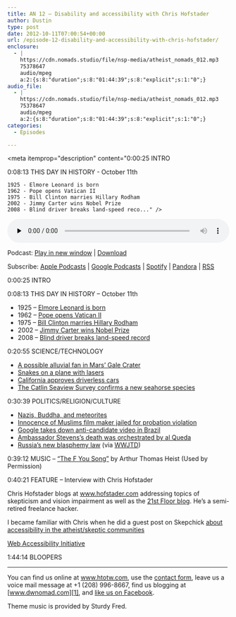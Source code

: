 ```yaml
---
title: AN 12 – Disability and accessibility with Chris Hofstader
author: Dustin
type: post
date: 2012-10-11T07:00:54+00:00
url: /episode-12-disability-and-accessibility-with-chris-hofstader/
enclosure:
  - |
    https://cdn.nomads.studio/file/nsp-media/atheist_nomads_012.mp3
    75378647
    audio/mpeg
    a:2:{s:8:"duration";s:8:"01:44:39";s:8:"explicit";s:1:"0";}
audio_file:
  - |
    https://cdn.nomads.studio/file/nsp-media/atheist_nomads_012.mp3
    75378647
    audio/mpeg
    a:2:{s:8:"duration";s:8:"01:44:39";s:8:"explicit";s:1:"0";}
categories:
  - Episodes

---
```

<div itemscope itemtype="http://schema.org/AudioObject">
  <meta itemprop="name" content="Episode 12 – Disability and accessibility with Chris Hofstader" />
  
  <meta itemprop="uploadDate" content="2012-10-11T01:00:54-06:00" />
  
  <meta itemprop="encodingFormat" content="audio/mpeg" />
  
  <meta itemprop="duration" content="PT1H44M39S" />
  
  <meta itemprop="description" content="0:00:25 INTRO

0:08:13 THIS DAY IN HISTORY - October 11th

 	1925 - Elmore Leonard is born
 	1962 - Pope opens Vatican II
 	1975 - Bill Clinton marries Hillary Rodham
 	2002 - Jimmy Carter wins Nobel Prize
 	2008 - Blind driver breaks land-speed reco..." />
  
  <meta itemprop="contentUrl" content="https://dts.podtrac.com/redirect.mp3/cdn.nomads.studio/file/nsp-media/atheist_nomads_012.mp3" />
  
  <meta itemprop="contentSize" content="71.9" />
  </p> 
  
  <div class="powerpress_player" id="powerpress_player_8267">
    <audio class="wp-audio-shortcode" id="audio-5226-11" preload="none" style="width: 100%;" controls="controls"><source type="audio/mpeg" src="https://dts.podtrac.com/redirect.mp3/cdn.nomads.studio/file/nsp-media/atheist_nomads_012.mp3?_=11" /><a href="https://dts.podtrac.com/redirect.mp3/cdn.nomads.studio/file/nsp-media/atheist_nomads_012.mp3">https://dts.podtrac.com/redirect.mp3/cdn.nomads.studio/file/nsp-media/atheist_nomads_012.mp3</a></audio>
  </div>
</div>

<p class="powerpress_links powerpress_links_mp3">
  Podcast: <a href="https://dts.podtrac.com/redirect.mp3/cdn.nomads.studio/file/nsp-media/atheist_nomads_012.mp3" class="powerpress_link_pinw" target="_blank" title="Play in new window" onclick="return powerpress_pinw('https://htotw.com/?powerpress_pinw=5226-podcast');" rel="nofollow">Play in new window</a> | <a href="https://dts.podtrac.com/redirect.mp3/cdn.nomads.studio/file/nsp-media/atheist_nomads_012.mp3" class="powerpress_link_d" title="Download" rel="nofollow" download="atheist_nomads_012.mp3">Download</a>
</p>

<p class="powerpress_links powerpress_subscribe_links">
  Subscribe: <a href="https://podcasts.apple.com/us/podcast/humanists-take-on-the-world/id530050098?mt=2&ls=1" class="powerpress_link_subscribe powerpress_link_subscribe_itunes" target="_blank" title="Subscribe on Apple Podcasts" rel="nofollow">Apple Podcasts</a> | <a href="https://www.google.com/podcasts?feed=aHR0cDovL2F0aGVpc3Rub21hZHMubGlic3luLmNvbS9yc3M%3D" class="powerpress_link_subscribe powerpress_link_subscribe_googleplay" target="_blank" title="Subscribe on Google Podcasts" rel="nofollow">Google Podcasts</a> | <a href="https://open.spotify.com/show/3LzK2xZGike6Tc1GEMtMbr?si=LieN9SNuTpq96smuaUsH8A" class="powerpress_link_subscribe powerpress_link_subscribe_spotify" target="_blank" title="Subscribe on Spotify" rel="nofollow">Spotify</a> | <a href="https://www.pandora.com/podcast/atheist-nomads/PC:10122?corr=62071012&part=ug" class="powerpress_link_subscribe powerpress_link_subscribe_pandora" target="_blank" title="Subscribe on Pandora" rel="nofollow">Pandora</a> | <a href="https://htotw.com/feed/podcast/" class="powerpress_link_subscribe powerpress_link_subscribe_rss" target="_blank" title="Subscribe via RSS" rel="nofollow">RSS</a>
</p>

0:00:25 INTRO

0:08:13 THIS DAY IN HISTORY &#8211; October 11th

  * 1925 &#8211; <a href="http://www.history.com/this-day-in-history/elmore-leonard-is-born" target="_blank" rel="noopener">Elmore Leonard is born</a>
  * 1962 &#8211; <a href="http://www.history.com/this-day-in-history/pope-opens-vatican-ii" target="_blank" rel="noopener">Pope opens Vatican II</a>
  * 1975 &#8211; <a href="http://www.history.com/this-day-in-history/bill-clinton-marries-hillary-rodham" target="_blank" rel="noopener">Bill Clinton marries Hillary Rodham</a>
  * 2002 &#8211; <a href="http://www.history.com/this-day-in-history/jimmy-carter-wins-nobel-prize" target="_blank" rel="noopener">Jimmy Carter wins Nobel Prize</a>
  * 2008 &#8211; <a href="http://www.history.com/this-day-in-history/blind-driver-breaks-land-speed-record" target="_blank" rel="noopener">Blind driver breaks land-speed record</a>

0:20:55 SCIENCE/TECHNOLOGY

  * <a href="http://blogs.scientificamerican.com/life-unbounded/2012/09/27/a-river-runs-through-gale-crater/" target="_blank" rel="noopener">A possible alluvial fan in Mars’ Gale Crater</a>
  * <a href="http://www.newscientist.com/article/mg21528844.700-snakes-on-a-plane-slither-in-engines.html" target="_blank" rel="noopener">Snakes on a plane with lasers</a>
  * <a href="http://www.latinospost.com/articles/4679/20120927/self-driving-cars-legalized-california-governor-jerry.htm" target="_blank" rel="noopener">California approves driverless cars</a>
  * <a href="http://www.newscientist.com/blogs/shortsharpscience/2012/09/teeny-tiny-seahorse-found-in-u.html" target="_blank" rel="noopener">The Catlin Seaview Survey confirms a new seahorse species</a>

0:30:39 POLITICS/RELIGION/CULTURE

  * <a href="http://www.washingtonpost.com/world/europe/researchers-nazi-expedition-found-ancient-buddhist-statue-made-from-meteorite/2012/09/27/57918fe4-08d9-11e2-9eea-333857f6a7bd_story.html" target="_blank" rel="noopener">Nazis, Buddha, and meteorites</a>
  * <a href="http://latimesblogs.latimes.com/lanow/2012/09/judge-jails-innocence-of-muslims-filmmaker-call-him-a-danger-.html" target="_blank" rel="noopener">Innocence of Muslims film maker jailed for probation violation</a>
  * <a href="http://www.bbc.co.uk/news/world-latin-america-19753158" target="_blank" rel="noopener">Google takes down anti-candidate video in Brazil</a>
  * <a href="http://www.usatoday.com/story/theoval/2012/09/29/obama-team-explains-shifting-story-on-libya-attack/1602637/" target="_blank" rel="noopener">Ambassador Stevens’s death was orchestrated by al Queda</a>
  * <a href="http://www.reuters.com/article/2012/09/25/us-russia-religion-idUSBRE88O14G20120925" target="_blank" rel="noopener">Russia’s new blasphemy law</a> (via <a href="http://www.patheos.com/blogs/wwjtd/2012/09/blasphemy-in-russia-may-soon-be-punishable-by-jail-time/" target="_blank" rel="noopener">WWJTD</a>)

0:39:12 MUSIC &#8211; <a href="http://www.youtube.com/watch?v=8ygQWAq7Xg0" target="_blank" rel="noopener">“The F You Song”</a> by Arthur Thomas Heist (Used by Permission)

0:40:21 FEATURE &#8211; Interview with Chris Hofstader

Chris Hofstader blogs at <a href="http://www.hofstader.com/" target="_blank" rel="noopener">www.hofstader.com</a> addressing topics of skepticism and vision impairment as well as the <a href="http://www.thetwentyfirstfloor.com/" target="_blank" rel="noopener">21st Floor blog</a>. He’s a semi-retired freelance hacker.

I became familiar with Chris when he did a guest post on Skepchick <a href="http://skepchick.org/2011/07/skepticism-and-disability-by-chris-gonz-blinko-hofstader/" target="_blank" rel="noopener">about accessibility in the atheist/skeptic communities</a>

<a href="http://www.w3.org/WAI/" target="_blank" rel="noopener">Web Accessibility Initiative</a>

1:44:14 BLOOPERS

<hr width="500" />

You can find us online at <a href="https://www.htotw.com" target="_blank" rel="noopener">www.htotw.com</a>, use the [contact form](https://htotw.com/contact), leave us a voice mail message at +1 (208) 996-8667, find us blogging at [www.dwnomad.com][1], and <a href="https://htotw.com/facebook" target="_blank" rel="noopener">like us on Facebook</a>.

Theme music is provided by Sturdy Fred.

 [1]: http://www.dwnomad.com
